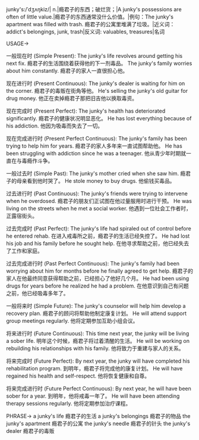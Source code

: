 junky's:/ˈdʒʌŋkiz/| n.|瘾君子的东西；破烂货；|A junky's possessions are often of little value.|瘾君子的东西通常没什么价值。|例句：The junky's apartment was filled with trash. 瘾君子的公寓里堆满了垃圾。|近义词：addict's belongings, junk, trash|反义词: valuables, treasures|名词

USAGE->

一般现在时 (Simple Present):
The junky's life revolves around getting his next fix.  瘾君子的生活围绕着获得他的下一剂毒品。
The junky's family worries about him constantly.  瘾君子的家人一直很担心他。

现在进行时 (Present Continuous):
The junky's dealer is waiting for him on the corner.  瘾君子的毒贩在街角等他。
He's selling the junky's old guitar for drug money. 他正在卖掉瘾君子那把旧吉他以换取毒资。

现在完成时 (Present Perfect):
The junky's health has deteriorated significantly.  瘾君子的健康状况明显恶化。
He has lost everything because of his addiction.  他因为吸毒而失去了一切。

现在完成进行时 (Present Perfect Continuous):
The junky's family has been trying to help him for years.  瘾君子的家人多年来一直试图帮助他。
He has been struggling with addiction since he was a teenager.  他从青少年时期就一直在与毒瘾作斗争。

一般过去时 (Simple Past):
The junky's mother cried when she saw him.  瘾君子的母亲看到他时哭了。
He stole money to buy drugs. 他偷钱买毒品。

过去进行时 (Past Continuous):
The junky's friends were trying to intervene when he overdosed.  瘾君子的朋友们正试图在他过量服用时进行干预。
He was living on the streets when he met a social worker.  他遇到一位社会工作者时，正露宿街头。


过去完成时 (Past Perfect):
The junky's life had spiraled out of control before he entered rehab.  在进入戒毒所之前，瘾君子的生活已经失控了。
He had lost his job and his family before he sought help.  在他寻求帮助之前，他已经失去了工作和家庭。

过去完成进行时 (Past Perfect Continuous):
The junky's family had been worrying about him for months before he finally agreed to get help.  瘾君子的家人在他最终同意获得帮助之前，已经担心了他好几个月。
He had been using drugs for years before he realized he had a problem.  在他意识到自己有问题之前，他已经吸毒多年了。

一般将来时 (Simple Future):
The junky's counselor will help him develop a recovery plan.  瘾君子的顾问将帮助他制定康复计划。
He will attend support group meetings regularly.  他将定期参加互助小组会议。


将来进行时 (Future Continuous):
This time next year, the junky will be living a sober life. 明年这个时候，瘾君子将过着清醒的生活。
He will be working on rebuilding his relationships with his family. 他将致力于重建与家人的关系。

将来完成时 (Future Perfect):
By next year, the junky will have completed his rehabilitation program.  到明年，瘾君子将完成他的康复计划。
He will have regained his health and self-respect.  他将恢复健康和自尊。

将来完成进行时 (Future Perfect Continuous):
By next year, he will have been sober for a year. 到明年，他将戒毒一年了。
He will have been attending therapy sessions regularly. 他将定期参加治疗课程。


PHRASE->
a junky's life  瘾君子的生活
a junky's belongings  瘾君子的物品
the junky's apartment  瘾君子的公寓
the junky's needle  瘾君子的针头
the junky's dealer  瘾君子的毒贩
